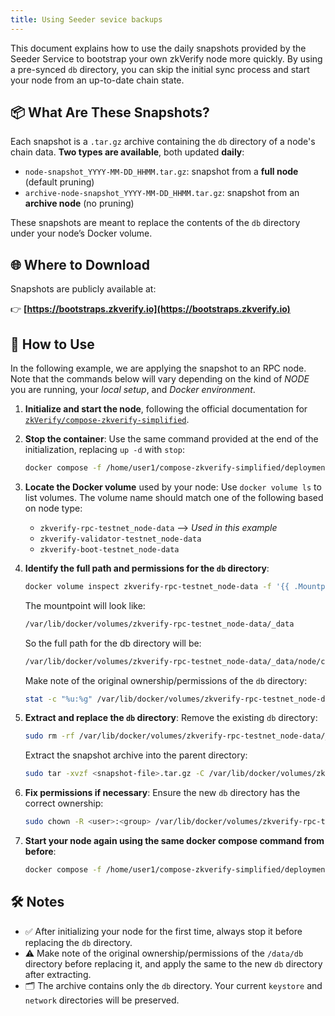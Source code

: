 ```yaml
---
title: Using Seeder sevice backups
---
```


This document explains how to use the daily snapshots provided by the Seeder Service to bootstrap your own zkVerify node more quickly. By using a pre-synced `db` directory, you can skip the initial sync process and start your node from an up-to-date chain state.

## 📦 What Are These Snapshots?

Each snapshot is a `.tar.gz` archive containing the `db` directory of a node's chain data. **Two types are available**, both updated **daily**:

* `node-snapshot_YYYY-MM-DD_HHMM.tar.gz`: snapshot from a **full node** (default pruning)
* `archive-node-snapshot_YYYY-MM-DD_HHMM.tar.gz`: snapshot from an **archive node** (no pruning)

These snapshots are meant to replace the contents of the `db` directory under your node’s Docker volume.

## 🌐 Where to Download

Snapshots are publicly available at:

👉 **[https://bootstraps.zkverify.io](https://bootstraps.zkverify.io)**

## 🚀 How to Use

In the following example, we are applying the snapshot to an RPC node. Note that the commands below will vary depending on the kind of *NODE* you are running, your *local setup*, and *Docker environment*.

1. **Initialize and start the node**, following the official documentation for [`zkVerify/compose-zkverify-simplified`](https://github.com/zkVerify/compose-zkverify-simplified).

2. **Stop the container**:
   Use the same command provided at the end of the initialization, replacing `up -d` with `stop`:

   ```bash
   docker compose -f /home/user1/compose-zkverify-simplified/deployments/rpc-node/testnet/docker-compose.yml stop
   ```

3. **Locate the Docker volume** used by your node:
   Use `docker volume ls` to list volumes. The volume name should match one of the following based on node type:

   * `zkverify-rpc-testnet_node-data` --> *Used in this example*
   * `zkverify-validator-testnet_node-data`
   * `zkverify-boot-testnet_node-data`

4. **Identify the full path and permissions for the `db` directory**:

   ```bash
   docker volume inspect zkverify-rpc-testnet_node-data -f '{{ .Mountpoint }}'
   ```

   The mountpoint will look like:

   ```bash
   /var/lib/docker/volumes/zkverify-rpc-testnet_node-data/_data
   ```

   So the full path for the db directory will be:

   ```bash
   /var/lib/docker/volumes/zkverify-rpc-testnet_node-data/_data/node/chains/zkv_testnet/db
   ```

   Make note of the original ownership/permissions of the `db` directory:

   ```bash
   stat -c "%u:%g" /var/lib/docker/volumes/zkverify-rpc-testnet_node-data/_data/node/chains/zkv_testnet/db
   ```

5. **Extract and replace the `db` directory**:
   Remove the existing `db` directory:

   ```bash
   sudo rm -rf /var/lib/docker/volumes/zkverify-rpc-testnet_node-data/_data/node/chains/zkv_testnet/db
   ```

   Extract the snapshot archive into the parent directory:

   ```bash
   sudo tar -xvzf <snapshot-file>.tar.gz -C /var/lib/docker/volumes/zkverify-rpc-testnet_node-data/_data/node/chains/zkv_testnet/
   ```

6. **Fix permissions if necessary**:
   Ensure the new `db` directory has the correct ownership:

   ```bash
   sudo chown -R <user>:<group> /var/lib/docker/volumes/zkverify-rpc-testnet_node-data/_data/node/chains/zkv_testnet/db
   ```

7. **Start your node again using the same docker compose command from before**:

   ```bash
   docker compose -f /home/user1/compose-zkverify-simplified/deployments/rpc-node/testnet/docker-compose.yml up -d
   ```

## 🛠️ Notes

* ✅ After initializing your node for the first time, always stop it before replacing the `db` directory.
* ⚠️ Make note of the original ownership/permissions of the `/data/db` directory before replacing it, and apply the same to the new `db` directory after extracting.
* 🗂️ The archive contains only the `db` directory. Your current `keystore` and `network` directories will be preserved.